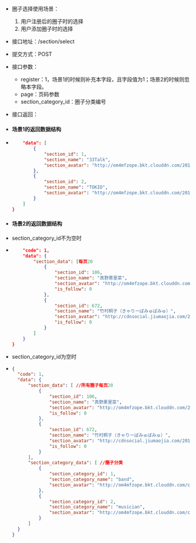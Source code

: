 * 圈子选择使用场景：  
  1. 用户注册后的圈子时的选择  
  2. 用户添加圈子时的选择

* 接口地址：/section/select

* 提交方式：POST

* 接口参数：

  * register：1，场景1的时候则补充本字段，且字段值为1；场景2的时候则忽略本字段。
  * page：页码参数
  * section\_category\_id：圈子分类编号

* 接口返回：

* #### 场景1的返回数据结构
* ```json
      "data": [
          {
              "section_id": 1,
              "section_name": "33Talk",
              "section_avatar": "http://om4mfzope.bkt.clouddn.com/2017-03-24-15-12-28840?imageView2/2/w/200"
          },
          {
              "section_id": 2,
              "section_name": "TOKIO",
              "section_avatar": "http://om4mfzope.bkt.clouddn.com/2017-03-24-16-25-08127?imageView2/2/w/200"
          }
      ]
  }
  ```
* #### 场景2的返回数据结构
* section\_category\_id不为空时

* ```json
      "code": 1,
      "data": {
          "section_data": [每页20
              {
                  "section_id": 106,
                  "section_name": "真野惠里菜",
                  "section_avatar": "http://om4mfzope.bkt.clouddn.com/2017-03-27-14-52-17548?imageView2/2/w/100?imageView2/2/w/100",
                  "is_follow": 0
              },
              {
                  "section_id": 672,
                  "section_name": "竹村桐子（きゃりーぱみゅぱみゅ）",
                  "section_avatar": "http://cdnsocial.jiumaojia.com/2017-08-31-17-41-09156?imageView2/2/w/100?imageView2/2/w/100",
                  "is_follow": 0
              }
          ]
      }
  }
  ```
* section\_category\_id为空时

* ```json
  {
    "code": 1,
    "data": {
        "section_data": [ //所有圈子每页20
            {
                "section_id": 106,
                "section_name": "真野惠里菜",
                "section_avatar": "http://om4mfzope.bkt.clouddn.com/2017-03-27-14-52-17548?imageView2/2/w/100?imageView2/2/w/100",
                "is_follow": 0
            },
            {
                "section_id": 672,
                "section_name": "竹村桐子（きゃりーぱみゅぱみゅ）",
                "section_avatar": "http://cdnsocial.jiumaojia.com/2017-08-31-17-41-09156?imageView2/2/w/100?imageView2/2/w/100",
                "is_follow": 0
            }
        ],
        "section_category_data": [ //圈子分类
            {
                "section_category_id": 1,
                "section_category_name": "band",
                "section_avatar": "http://om4mfzope.bkt.clouddn.com/category_1.jpg"
            },
            {
                "section_category_id": 2,
                "section_category_name": "musician",
                "section_avatar": "http://om4mfzope.bkt.clouddn.com/category_2.jpg"
            }
        ]
    }
  }
  ```



